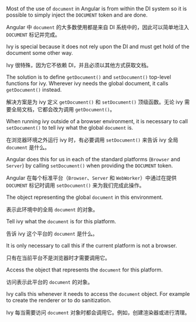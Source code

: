 Most of the use of `document` in Angular is from within the DI system so it is possible to simply
inject the `DOCUMENT` token and are done.

Angular 中 `document` 的大多数使用都是来自 DI 系统中的，因此可以简单地注入 `DOCUMENT`
标记并完成。

Ivy is special because it does not rely upon the DI and must get hold of the document some other
way.

Ivy 很特殊，因为它不依赖 DI，并且必须以其他方式获取文档。

The solution is to define `getDocument()` and `setDocument()` top-level functions for ivy.
Wherever ivy needs the global document, it calls `getDocument()` instead.

解决方案是为 ivy 定义 `getDocument()` 和 `setDocument()` 顶级函数。无论 ivy
需要全局文档，它都会改为调用 `getDocument()`。

When running ivy outside of a browser environment, it is necessary to call `setDocument()` to
tell ivy what the global `document` is.

在浏览器环境之外运行 ivy 时，有必要调用 `setDocument()` 来告诉 ivy 全局 `document` 是什么。

Angular does this for us in each of the standard platforms \(`Browser` and `Server`\)
by calling `setDocument()` when providing the `DOCUMENT` token.

Angular 在每个标准平台（`Browser`、`Server` 和 `WebWorker`）中通过在提供 `DOCUMENT`
标记时调用 `setDocument()` 来为我们完成此操作。

The object representing the global `document` in this environment.

表示此环境中的全局 `document` 的对象。

Tell ivy what the `document` is for this platform.

告诉 ivy 这个平台的 `document` 是什么。

It is only necessary to call this if the current platform is not a browser.

只有在当前平台不是浏览器时才需要调用它。

Access the object that represents the `document` for this platform.

访问表示此平台的 `document` 的对象。

Ivy calls this whenever it needs to access the `document` object.
For example to create the renderer or to do sanitization.

Ivy 每当需要访问 `document` 对象时都会调用它。例如，创建渲染器或进行清理。